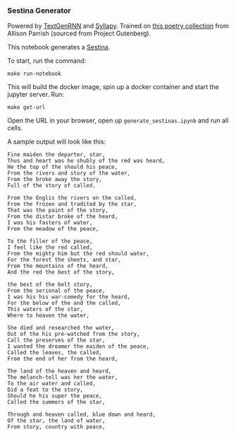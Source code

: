 ### Sestina Generator

Powered by [TextGenRNN](https://github.com/minimaxir/textgenrnn) and [Syllapy](https://github.com/mholtzscher/syllapy).
Trained on [this poetry collection](http://static.decontextualize.com/gutenberg-poetry-v001.ndjson.gz) from Allison Parrish (sourced from Project Gutenberg).

This notebook generates a [Sestina](https://en.wikipedia.org/wiki/Sestina).

To start, run the command:
```
make run-notebook
```
This will build the docker image, spin up a docker container and start the jupyter server. 
Run:
```
make get-url
```

Open the URL in your browser, open up `generate_sestinas.ipynb` and run all cells.

A sample output will look like this:
```
Fine maiden the departer, star,
Thus and heart was he shubly of the red was heard,
He the top of the should his peace,
From the rivers and story of the water,
From the broke away the story,
Full of the story of called,

From the Englis the rivers on the called,
From the frozen and tradited by the star,
That was the paint of the story,
From the distar broke of the heard,
I was his fasters of water,
From the meadow of the peace,

To the filler of the peace,
I feel like the red called,
From the mighty him but the red should water,
For the forest the sheets, and star,
From the mountains of the heard,
And the red the best of the story,

the best of the belt story,
From the serional of the peace,
I was his his war-comedy for the heard,
For the below of the and the called,
This waters of the star,
Where to heaven the water,

She died and researched the water,
Out of the his pre-watched from the story,
Call the preserves of the star,
I wanted the dreamer the maiden of the peace,
Called the leaves, the called,
From the end of her from the heard,

The land of the heaven and heard,
The melanch-tell was her the water,
To the air water and called,
Did a feat to the story,
Should he his super the peace,
Called the summers of the star,

Through and heaven called, blue down and heard,
Of the star, the land of water,
From story, country with peace,


```